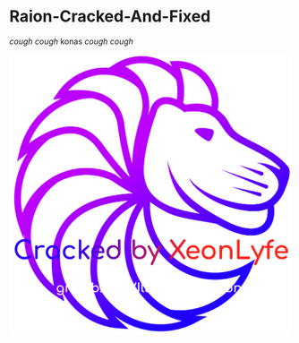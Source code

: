 # Raion-Cracked-And-Fixed
*cough cough* konas *cough cough*

</p>
<p align="center">
<img src="logo.png"></img>
</p>

